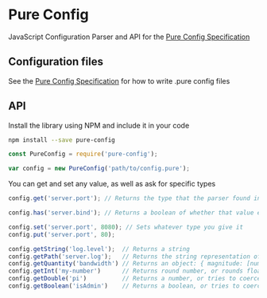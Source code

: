# Pure Config
JavaScript Configuration Parser and API for the [Pure Config Specification](https://github.com/pureconfig/pureconfig)

## Configuration files
See the [Pure Config Specification](https://github.com/pureconfig/pureconfig) for how to write .pure config files

## API
Install the library using NPM and include it in your code

```bash
npm install --save pure-config
```

```javascript
const PureConfig = require('pure-config');

var config = new PureConfig('path/to/config.pure');
```

You can get and set any value, as well as ask for specific types

```javascript
config.get('server.port'); // Returns the type that the parser found in the .pure file

config.has('server.bind'); // Returns a boolean of whether that value exists or not

config.set('server.port', 8080); // Sets whatever type you give it
config.put('server.port', 80);

config.getString('log.level');  // Returns a string
config.getPath('server.log');   // Returns the string representation of the path
config.getQuantity('bandwidth') // Returns an object: { magnitude: [number], unit: [string] }
config.getInt('my-number')      // Returns round number, or rounds floating points, or tries to coerce other types
config.getDouble('pi')          // Returns a number, or tries to coerce other types
config.getBoolean('isAdmin')    // Returns a boolean, or tries to coerce other types
```
